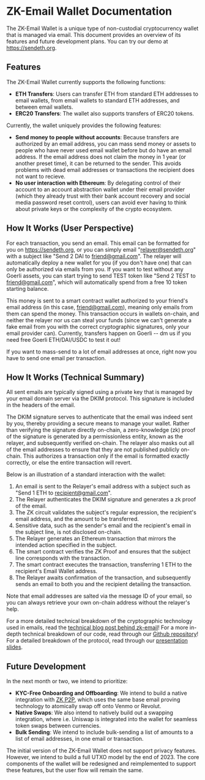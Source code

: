 # ZK-Email Wallet Documentation

The ZK-Email Wallet is a unique type of non-custodial cryptocurrency wallet that is managed via email. This document provides an overview of its features and future development plans. You can try our demo at https://sendeth.org.

## Features

The ZK-Email Wallet currently supports the following functions:

- **ETH Transfers**: Users can transfer ETH from standard ETH addresses to email wallets, from email wallets to standard ETH addresses, and between email wallets.
- **ERC20 Transfers**: The wallet also supports transfers of ERC20 tokens.

Currently, the wallet uniquely provides the following features:
- **Send money to people without accounts**: Because transfers are authorized by an email address, you can mass send money or assets to people who have never used email wallet before but do have an email address. If the email address does not claim the money in 1 year (or another preset time), it can be returned to the sender. This avoids problems with dead email addresses or transactions the recipient does not want to recieve.
- **No user interaction with Ethereum**: By delegating control of their account to an account abstraction wallet under their email provider (which they already trust with their bank account recovery and social media password reset control), users can avoid ever having to think about private keys or the complexity of the crypto ecosystem.

## How It Works (User Perspective)
For each transaction, you send an email. This email can be formatted for you on https://sendeth.org, or you can simply email "relayer@sendeth.org" with a subject like "Send 2 DAI to friend@gmail.com". The relayer will automatically deploy a new wallet for you (if you don't have one) that can only be authorized via emails from you. If you want to test without any Goerli assets, you can start trying to send TEST token like "Send 2 TEST to friend@gmail.com", which will automatically spend from a free 10 token starting balance.

This money is sent to a smart contract wallet authorized to your friend's email address (in this case, friend@gmail.com), meaning only emails from them can spend the money. This transaction occurs in wallets on-chain, and neither the relayer nor us can steal your funds (since we can't generate a fake email from you with the correct cryptographic signatures, only your email provider can). Currently, transfers happen on Goerli -- dm us if you need free Goerli ETH/DAI/USDC to test it out!

If you want to mass-send to a lot of email addresses at once, right now you have to send one email per transaction.

## How It Works (Technical Summary)

All sent emails are typically signed using a private key that is managed by your email domain server via the DKIM protocol. This signature is included in the headers of the email.

The DKIM signature serves to authenticate that the email was indeed sent by you, thereby providing a secure means to manage your wallet. Rather than verifying the signature directly on-chain, a zero-knowledge (zk) proof of the signature is generated by a permissionless entity, known as the relayer, and subsequently verified on-chain. The relayer also masks out all of the email addresses to ensure that they are not published publicly on-chain. This authorizes a transaction only if the email is formatted exactly correctly, or else the entire transaction will revert.

Below is an illustration of a standard interaction with the wallet:

1. An email is sent to the Relayer's email address with a subject such as "Send 1 ETH to recipient@gmail.com".
2. The Relayer authenticates the DKIM signature and generates a zk proof of the email.
3. The ZK circuit validates the subject's regular expression, the recipient's email address, and the amount to be transferred.
4. Sensitive data, such as the sender's email and the recipient's email in the subject line, is not disclosed on-chain.
5. The Relayer generates an Ethereum transaction that mirrors the intended action specified in the subject.
6. The smart contract verifies the ZK Proof and ensures that the subject line corresponds with the transaction.
7. The smart contract executes the transaction, transferring 1 ETH to the recipient's Email Wallet address.
8. The Relayer awaits confirmation of the transaction, and subsequently sends an email to both you and the recipient detailing the transaction.

Note that email addresses are salted via the message ID of your email, so you can always retrieve your own on-chain address without the relayer's help.

For a more detailed technical breakdown of the cryptographic technology used in emails, read the [technical blog post behind zk-email](https://blog.aayushg.com/posts/zkemail/)! For a more in-depth technical breakdown of our code, read through our [Github repository](https://github.com/zkemail/email-wallet)! For a detailed breakdown of the protocol, read through our [presentation slides](https://docs.google.com/presentation/d/1k8NNkdjZ47RbztI1Nn6rx0EcWRxPC2YI/edit#slide=id.p27).

## Future Development

In the next month or two, we intend to prioritize:
- **KYC-Free Onboarding and Offboarding**: We intend to build a native integration with [ZK P2P](https://zkp2p.xyz/), which uses the same base email proving technology to atomically swap off onto Venmo or Revolut.
- **Native Swaps**: We also intend to natively build out a swapping integration, where i.e. Uniswap is integrated into the wallet for seamless token swaps between currencies.
- **Bulk Sending**: We intend to include bulk-sending a list of amounts to a list of email addresses, in one email or transaction.

The initial version of the ZK-Email Wallet does not support privacy features. However, we intend to build a full UTXO model by the end of 2023. The core components of the wallet will be redesigned and reimplemented to support these features, but the user flow will remain the same.